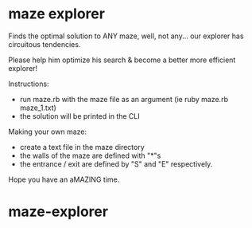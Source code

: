 # maze explorer

Finds the optimal solution to ANY maze, well, not any... our explorer has circuitous tendencies.

Please help him optimize his search & become a better more efficient explorer!

Instructions:
 - run maze.rb with the maze file as an argument (ie ruby maze.rb maze_1.txt)
 - the solution will be printed in the CLI

Making your own maze:
 - create a text file in the maze directory
 - the walls of the maze are defined with "*"s
 - the entrance / exit are defined by "S" and "E" respectively.

 Hope you have an aMAZING time.
# maze-explorer
